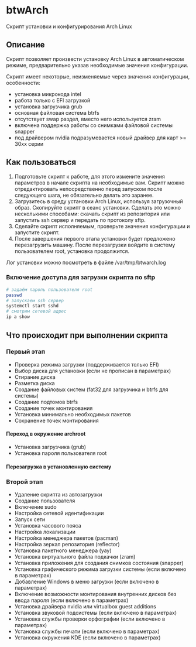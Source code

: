 # btwArch

Скрипт установки и конфигурирования Arch Linux

## Описание
Скрипт позволяет произвести установку Arch Linux в автоматическом режиме, предварительно указав необходимые значения конфигурации.

Скрипт имеет некоторые, неизменяемые через значения конфигурации, особенности:
- установка микрокода intel
- работа только с EFI загрузкой
- установка загрузчика grub
- основная файловая система btrfs
- отсутствует swap раздел, вместо него используется zram
- включена поддержка работы со снимками файловой системы snapper
- под драйвером nvidia подразумевается новый драйвер для карт >= 30xx серии

## Как пользоваться
1. Подготовьте скрипт к работе, для этого измените значения параметров в начале скрипта на необходимые вам. Скрипт можно отредактировать непосредственно перед запуском после следующего шага, не обязательно делать это заранее.
2. Загрузитесь в среду установки Arch Linux, используя загрузочный образ. Скопируйте скрипт в сеанс установки. Сделать это можно несколькими способами: скачать скрипт из репозитория или запустить ssh сервер и передать по протоколу sftp.
3. Сделайте скрипт исполняемым, проверьте значения конфигурации и запустите скрипт.
4. После завершения первого этапа установки будет предложено перезагрузить машину. После перезагрузки войдите в систему пользователем root, установка продолжится.

Лог установки можно посмотреть в файле /var/tmp/btwarch.log

### Включение доступа для загрузки скрипта по sftp

```bash
# задаём пароль пользователя root
passwd
# запускаем ssh сервер
systemctl start sshd
# смотрим сетевой адрес
ip a show
```

## Что происходит при выполнении скрипта

### Первый этап
- Проверка режима загрузки (поддерживается только EFI)
- Выбор диска для установки (если не прописан в параметрах)
- Стирание диска
- Разметка диска
- Создание файловых систем (fat32 для загрузчика и btrfs для системы)
- Создание подтомов btrfs
- Создание точек монтирования
- Установка минимально необходимых пакетов
- Сохранение точек монтирования

#### Переход в окружение archroot
- Установка загрузчика (grub)
- Установка пароля пользователя root

#### Перезагрузка в установленную систему

### Второй этап
- Удаление скрипта из автозагрузки
- Создание пользователя
- Включение sudo
- Настройка сетевой идентификации
- Запуск сети
- Установка часового пояса
- Настройка локализации
- Настройка менеджера пакетов (pacman)
- Настройка зеркал репозитория (reflector)
- Установка пакетного менеджера (yay)
- Установка виртуального файла подкачки (zram)
- Установка приложения для создания снимков состояния (snapper)
- Установка графического режима загрузки системы (если включено в параметрах)
- Добавление Windows в меню загрузки (если включено в параметрах)
- Включение возможности монтирования внутренних дисков без ввода пароля (если включено в параметрах)
- Установка драйвера nvidia или virtualbox guest additions
- Установка звуковой подсистемы (если включено в параметрах)
- Установка службы проверки орфографии (если включено в параметрах)
- Установка службы печати (если включено в параметрах)
- Установка окружения KDE (если включено в параметрах)